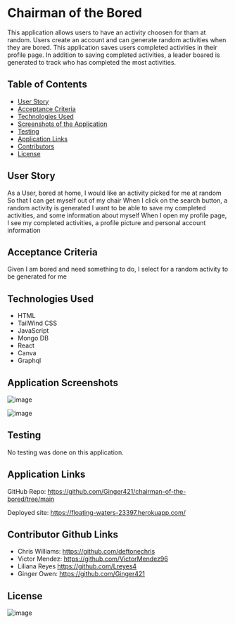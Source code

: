 # Chairman of the Bored

This application allows users to have an activity choosen for tham at random. Users create an account and can generate random activities when they are bored. This application saves users completed activities in their profile page. In addition to saving completed activities, a leader boared is generated to track who has completed the most activities.

## Table of Contents
* [User Story](#user)
* [Acceptance Criteria](#Acceptance)
* [Technologies Used](#technologies)
* [Screenshots of the Application](#screenshots)
* [Testing](#testing)
* [Application Links](#application)
* [Contributors](#contributors)
* [License](#)

## User Story
As a User, bored at home, I would like an activity picked for me at random
So that I can get myself out of my chair
When I click on the search button, a random activity is generated
I want to be able to save my completed activities, and some information about myself
When I open my profile page, I see my completed activities, a profile picture and personal account information

## Acceptance Criteria
Given I am bored and need something to do,
I select for a random activity to be generated for me

## Technologies Used
- HTML
- TailWind CSS
- JavaScript
- Mongo DB
- React
- Canva
- Graphql

## Application Screenshots
![image](https://user-images.githubusercontent.com/101539821/194795484-2bc08084-5537-4e78-ae59-f3933b0b8db9.png)

![image](https://user-images.githubusercontent.com/101539821/195414892-b2d2f0c2-f52b-44f6-b511-97bc84856cf2.png)

## Testing
No testing was done on this application.

## Application Links
GitHub Repo: https://github.com/Ginger421/chairman-of-the-bored/tree/main

Deployed site: https://floating-waters-23397.herokuapp.com/

## Contributor Github Links
- Chris Williams: https://github.com/deftonechris
- Victor Mendez: https://github.com/VictorMendez96
- Liliana Reyes https://github.com/Lreyes4
- Ginger Owen: https://github.com/Ginger421

## License
![image](https://user-images.githubusercontent.com/101539821/195421059-805de698-7c7b-4c08-9cad-a43288852310.png)

